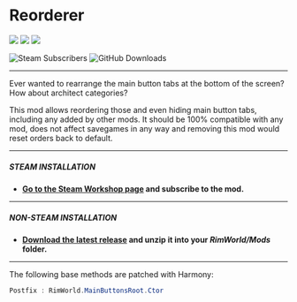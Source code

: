 # Reorderer
![](https://img.shields.io/badge/Mod_Version-1.3-blue.svg)
![](https://img.shields.io/badge/Built_for_RimWorld-1.1-blue.svg)
![](https://img.shields.io/badge/Powered_by_Harmony-2.0-blue.svg)

![Steam Subscribers](https://img.shields.io/badge/dynamic/xml.svg?label=Steam+Subscribers&query=//table/tr[2]/td[1]&colorB=blue&url=https://steamcommunity.com/sharedfiles/filedetails/%3Fid=1907019753&suffix=+total)
![GitHub Downloads](https://img.shields.io/github/downloads/Jaxe-Dev/Reorderer/total.svg?colorB=blue&label=GitHub+Downloads)

---

Ever wanted to rearrange the main button tabs at the bottom of the screen? How about architect categories?

This mod allows reordering those and even hiding main button tabs, including any added by other mods.
It should be 100% compatible with any mod, does not affect savegames in any way and removing this mod would reset orders back to default.

---

##### STEAM INSTALLATION
- **[Go to the Steam Workshop page](https://steamcommunity.com/sharedfiles/filedetails/?id=1907019753) and subscribe to the mod.**

---

##### NON-STEAM INSTALLATION
- **[Download the latest release](https://github.com/Jaxe-Dev/Reorderer/releases/latest) and unzip it into your *RimWorld/Mods* folder.**

---

The following base methods are patched with Harmony:
```C#
Postfix : RimWorld.MainButtonsRoot.Ctor
```
